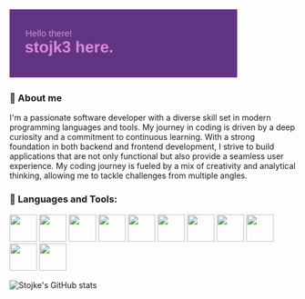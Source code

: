 <img align="cemter" alt="Coding" width="400" src="header.png">

<h3 align="left">🌟 About me</h3>
<p align="left">
                I'm a passionate software developer with a diverse skill set in modern programming languages and tools. My journey in coding is driven by a deep curiosity and a commitment to continuous    learning.
                With a strong foundation in both backend and frontend development, I strive to build applications that are not only functional but also provide a seamless user experience. 
                My coding journey is fueled by a mix of creativity and analytical thinking, allowing me to tackle challenges from multiple angles.
</p>

<h3 align="left">🚀 Languages and Tools:</h3>
<p align="left"> 
            <img src="https://cdn.jsdelivr.net/gh/devicons/devicon@latest/icons/php/php-original.svg" width="48px" height="48px" />
            <img src="https://cdn.jsdelivr.net/gh/devicons/devicon@latest/icons/csharp/csharp-original.svg" width="48px" height="48px" />
            <img src="https://cdn.jsdelivr.net/gh/devicons/devicon@latest/icons/python/python-original.svg" width="48px" height="48px" />
            <img src="https://cdn.jsdelivr.net/gh/devicons/devicon@latest/icons/azuresqldatabase/azuresqldatabase-original.svg" width="48px" height="48px" />
            <img src="https://cdn.jsdelivr.net/gh/devicons/devicon@latest/icons/javascript/javascript-original.svg" width="48px" height="48px" />
            <img src="https://cdn.jsdelivr.net/gh/devicons/devicon@latest/icons/html5/html5-original.svg" width="48px" height="48px" />
            <img src="https://cdn.jsdelivr.net/gh/devicons/devicon@latest/icons/css3/css3-original.svg" width="48px" height="48px" />
            <img src="https://cdn.jsdelivr.net/gh/devicons/devicon@latest/icons/react/react-original.svg" width="48px" height="48px" />
            <img src="https://cdn.jsdelivr.net/gh/devicons/devicon@latest/icons/figma/figma-original.svg" width="48px" height="48px" />
            <img src="https://cdn.jsdelivr.net/gh/devicons/devicon@latest/icons/photoshop/photoshop-original.svg" width="48px" height="48px" />
            <img src="https://cdn.jsdelivr.net/gh/devicons/devicon@latest/icons/docker/docker-original.svg" width="48px" height="48px" />
           </p>

![Stojke's GitHub stats](https://github-readme-stats.vercel.app/api?username=stojk3&show_icons=true&theme=radical)
